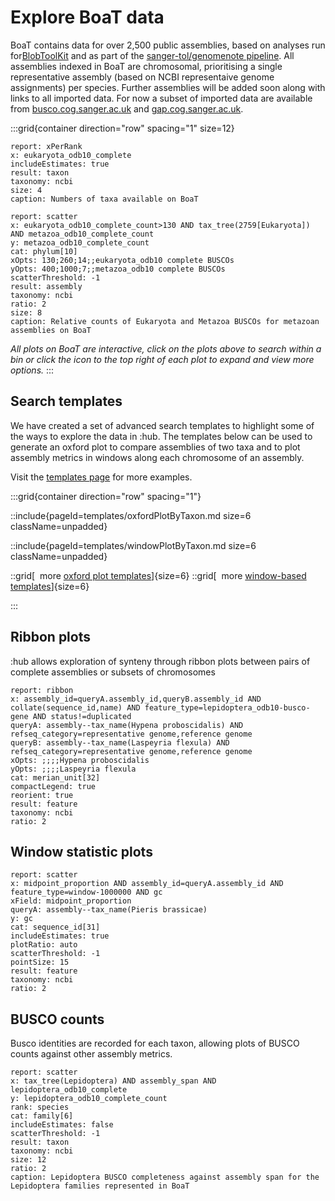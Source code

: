 # Explore BoaT data

BoaT contains data for over 2,500 public assemblies, based on analyses run for[BlobToolKit](https://blobtoolkit.genomehubs.org) and as part of the [sanger-tol/genomenote pipeline](https://github.com/sanger-tol/genomenote). All assemblies indexed in BoaT are chromosomal, prioritising a single representative assembly (based on NCBI representaive genome assignments) per species. Further assemblies will be added soon along with links to all imported data. For now a subset of imported data are available from [busco.cog.sanger.ac.uk](https://busco.cog.sanger.ac.uk) and [gap.cog.sanger.ac.uk](https://gap.cog.sanger.ac.uk).

:::grid{container direction="row" spacing="1" size=12}

<!-- ```report
report: arc
x: eukaryota_odb10_complete
y: refseq_category AND scaffold_count <= 10000
includeEstimates: true
result: assembly
taxonomy: ncbi
size: 4
caption: Proportion of representative genome assemblies available on BoaT
``` -->

```report
report: xPerRank
x: eukaryota_odb10_complete
includeEstimates: true
result: taxon
taxonomy: ncbi
size: 4
caption: Numbers of taxa available on BoaT
```

```report
report: scatter
x: eukaryota_odb10_complete_count>130 AND tax_tree(2759[Eukaryota]) AND metazoa_odb10_complete_count
y: metazoa_odb10_complete_count
cat: phylum[10]
xOpts: 130;260;14;;eukaryota_odb10 complete BUSCOs
yOpts: 400;1000;7;;metazoa_odb10 complete BUSCOs
scatterThreshold: -1
result: assembly
taxonomy: ncbi
ratio: 2
size: 8
caption: Relative counts of Eukaryota and Metazoa BUSCOs for metazoan assemblies on BoaT
```

_All plots on BoaT are interactive, click on the plots above to search within a bin or click the icon to the top right of each plot to expand and view more options._
:::

## Search templates

We have created a set of advanced search templates to highlight some of the ways to explore the data in :hub. The templates below can be used to generate an oxford plot to compare assemblies of two taxa and to plot assembly metrics in windows along each chromosome of an assembly.

Visit the [templates page](/templates) for more examples.

:::grid{container direction="row" spacing="1"}

::include{pageId=templates/oxfordPlotByTaxon.md size=6 className=unpadded}

::include{pageId=templates/windowPlotByTaxon.md size=6 className=unpadded}

::grid[&nbsp;&nbsp;more [oxford plot templates](/templates/oxford)]{size=6}
::grid[&nbsp;&nbsp;more [window-based templates](/templates/windows)]{size=6}

:::

## Ribbon plots

:hub allows exploration of synteny through ribbon plots between pairs of complete assemblies or subsets of chromosomes

```report
report: ribbon
x: assembly_id=queryA.assembly_id,queryB.assembly_id AND collate(sequence_id,name) AND feature_type=lepidoptera_odb10-busco-gene AND status!=duplicated
queryA: assembly--tax_name(Hypena proboscidalis) AND refseq_category=representative genome,reference genome
queryB: assembly--tax_name(Laspeyria flexula) AND refseq_category=representative genome,reference genome
xOpts: ;;;;Hypena proboscidalis
yOpts: ;;;;Laspeyria flexula
cat: merian_unit[32]
compactLegend: true
reorient: true
result: feature
taxonomy: ncbi
ratio: 2
```

## Window statistic plots

```report
report: scatter
x: midpoint_proportion AND assembly_id=queryA.assembly_id AND feature_type=window-1000000 AND gc
xField: midpoint_proportion
queryA: assembly--tax_name(Pieris brassicae)
y: gc
cat: sequence_id[31]
includeEstimates: true
plotRatio: auto
scatterThreshold: -1
pointSize: 15
result: feature
taxonomy: ncbi
ratio: 2
```

## BUSCO counts

Busco identities are recorded for each taxon, allowing plots of BUSCO counts against other assembly metrics.

```report
report: scatter
x: tax_tree(Lepidoptera) AND assembly_span AND lepidoptera_odb10_complete
y: lepidoptera_odb10_complete_count
rank: species
cat: family[6]
includeEstimates: false
scatterThreshold: -1
result: taxon
taxonomy: ncbi
size: 12
ratio: 2
caption: Lepidoptera BUSCO completeness against assembly span for the Lepidoptera families represented in BoaT
```
